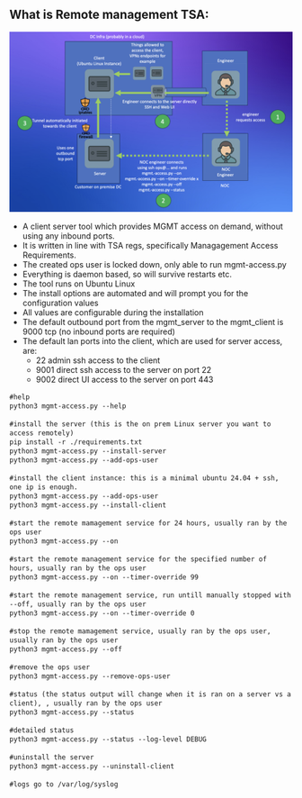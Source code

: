 
## What is Remote management TSA:

![Alt text](images/process.png)


* A client server tool which provides MGMT access on demand, without using any inbound ports. 
* It is written in line with TSA regs, specifically Managagement Access Requirements. 
* The created ops user is locked down, only able to run mgmt-access.py 
* Everything is daemon based, so will survive restarts etc. 
* The tool runs on Ubuntu Linux 
* The install options are automated and will prompt you for the configuration values
* All values are configurable during the installation
* The default outbound port from the mgmt_server to the mgmt_client is 9000 tcp (no inbound ports are required)
* The default lan ports into the client, which are used for server access, are:
  * 22 admin ssh access to the client 
  * 9001 direct ssh access to the server on port 22 
  * 9002 direct UI access to the server on port 443  

```
#help
python3 mgmt-access.py --help

#install the server (this is the on prem Linux server you want to access remotely)
pip install -r ./requirements.txt
python3 mgmt-access.py --install-server
python3 mgmt-access.py --add-ops-user  

#install the client instance: this is a minimal ubuntu 24.04 + ssh, one ip is enough. 
python3 mgmt-access.py --add-ops-user  
python3 mgmt-access.py --install-client

#start the remote mamagement service for 24 hours, usually ran by the ops user
python3 mgmt-access.py --on 

#start the remote management service for the specified number of hours, usually ran by the ops user 
python3 mgmt-access.py --on --timer-override 99 

#start the remote management service, run untill manually stopped with --off, usually ran by the ops user 
python3 mgmt-access.py --on --timer-override 0 

#stop the remote mamagement service, usually ran by the ops user, usually ran by the ops user
python3 mgmt-access.py --off

#remove the ops user
python3 mgmt-access.py --remove-ops-user

#status (the status output will change when it is ran on a server vs a client), , usually ran by the ops user
python3 mgmt-access.py --status

#detailed status 
python3 mgmt-access.py --status --log-level DEBUG

#uninstall the server
python3 mgmt-access.py --uninstall-client

#logs go to /var/log/syslog
```

